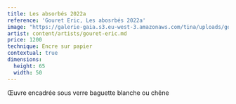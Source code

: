 ```yaml
---
title: Les absorbés 2022a
reference: 'Gouret Eric, Les abosrbés 2022a'
image: "https://galerie-gaia.s3.eu-west-3.amazonaws.com/tina/uploads/gouret eric/galerie-gaia-gouret-eric-absorbeÌ\x81 2022a.JPG"
artist: content/artists/gouret-eric.md
price: 1200
technique: Encre sur papier
contextual: true
dimensions:
  height: 65
  width: 50
---
```


Œuvre encadrée sous verre baguette blanche ou chêne
